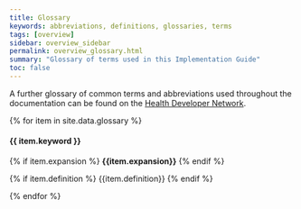 ```yaml
---
title: Glossary
keywords: abbreviations, definitions, glossaries, terms
tags: [overview]
sidebar: overview_sidebar
permalink: overview_glossary.html
summary: "Glossary of terms used in this Implementation Guide"
toc: false
---
```


A further glossary of common terms and abbreviations used throughout the documentation can be found on the [Health Developer Network](https://developer.nhs.uk/library/glossary/).


{% for item in site.data.glossary %}  

#### {{ item.keyword }}
{% if item.expansion %}
**{{item.expansion}}**
{% endif %}
  
{% if item.definition %}
{{item.definition}}
{% endif %}

{% endfor %}
